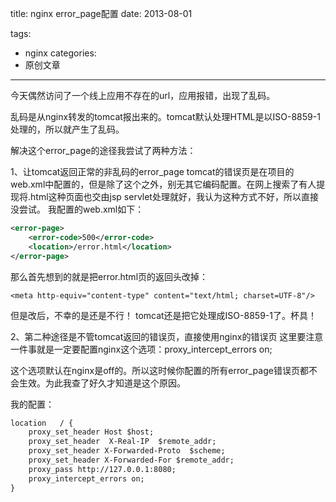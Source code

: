 title: nginx error_page配置
date: 2013-08-01

tags:
 - nginx
categories:
 - 原创文章
---

今天偶然访问了一个线上应用不存在的url，应用报错，出现了乱码。

乱码是从nginx转发的tomcat报出来的。tomcat默认处理HTML是以ISO-8859-1处理的，所以就产生了乱码。

解决这个error_page的途径我尝试了两种方法：

1、让tomcat返回正常的非乱码的error_page
tomcat的错误页是在项目的web.xml中配置的，但是除了这个之外，别无其它编码配置。在网上搜索了有人提现将.html这种页面也交由jsp servlet处理就好，我认为这种方式不好，所以直接没尝试。
我配置的web.xml如下：

```xml
<error-page>
    <error-code>500</error-code>
    <location>/error.html</location>
</error-page>
```

那么首先想到的就是把error.html页的返回头改掉：
```
<meta http-equiv="content-type" content="text/html; charset=UTF-8"/>
```
但是改后，不幸的是还是不行！
tomcat还是把它处理成ISO-8859-1了。杯具！

2、第二种途径是不管tomcat返回的错误页，直接使用nginx的错误页
这里要注意一件事就是一定要配置nginx这个选项：proxy_intercept_errors on;

这个选项默认在nginx是off的。所以这时候你配置的所有error_page错误页都不会生效。为此我查了好久才知道是这个原因。

我的配置：
```xml
location   / {
    proxy_set_header Host $host;
    proxy_set_header  X-Real-IP  $remote_addr;
    proxy_set_header X-Forwarded-Proto  $scheme;
    proxy_set_header X-Forwarded-For $remote_addr;
    proxy_pass http://127.0.0.1:8080;
    proxy_intercept_errors on;
}
```
